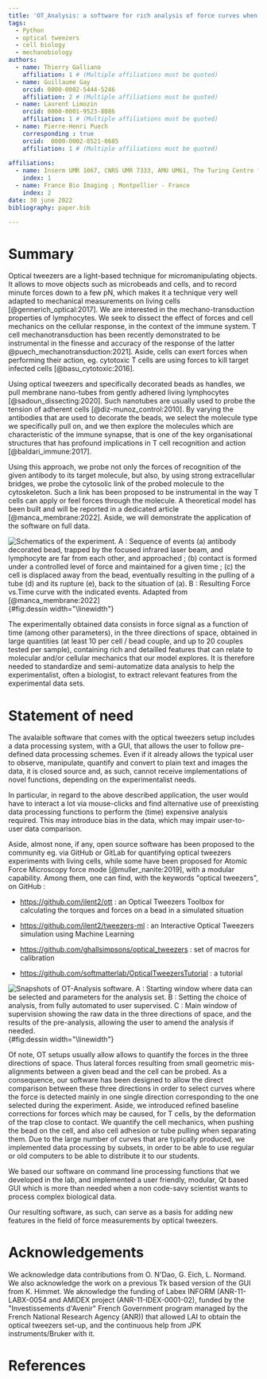 ```yaml
---
title: 'OT_Analysis: a software for rich analysis of force curves when probing living cells with optical tweezers'
tags:
  - Python
  - optical tweezers
  - cell biology
  - mechanobiology
authors:
  - name: Thierry Galliano
    affiliation: 1 # (Multiple affiliations must be quoted)
  - name: Guillaume Gay
    orcid: 0000-0002-5444-5246
    affiliation: 2 # (Multiple affiliations must be quoted)
  - name: Laurent Limozin
    orcid: 0000-0001-9523-8086
    affiliation: 1 # (Multiple affiliations must be quoted)
  - name: Pierre-Henri Puech
    corresponding : true
    orcid:  0000-0002-8521-0685
    affiliation: 1 # (Multiple affiliations must be quoted)  
  
affiliations:
  - name: Inserm UMR 1067, CNRS UMR 7333, AMU UM61, The Turing Centre for Living Systems (CENTURI) ; Lab. Adhésion et Inflammation ; Marseille - France
    index: 1
  - name: France Bio Imaging ; Montpellier - France
    index: 2
date: 30 june 2022
bibliography: paper.bib

---
```



# Summary

Optical tweezers are a light-based technique for micromanipulating
objects. It allows to move objects such as microbeads and cells, and to
record minute forces down to a few pN, which makes it a technique very
well adapted to mechanical measurements on living cells
[@gennerich_optical:2017]. We are interested in the mechano-transduction
properties of lymphocytes. We seek to dissect the effect of forces and
cell mechanics on the cellular response, in the context of the immune
system. T cell mechanotransduction has been recently demonstrated to be
instrumental in the finesse and accuracy of the response of the latter
@puech_mechanotransduction:2021]. Aside, cells can exert forces when
performing their action, eg. cytotoxic T cells are using forces to kill
target infected cells [@basu_cytotoxic:2016].

Using optical tweezers and specifically decorated beads as handles, we
pull membrane nano-tubes from gently adhered living lymphocytes
[@sadoun_dissecting:2020]. Such nanotubes are usually used to probe the
tension of adherent cells [@diz-munoz_control:2010]. By varying the
antibodies that are used to decorate the beads, we select the molecule
type we specifically pull on, and we then explore the molecules which
are characteristic of the immune synapse, that is one of the key
organisational structures that has profound implications in T cell
recognition and action [@baldari_immune:2017].

Using this approach, we probe not only the forces of recognition of the
given antibody to its target molecule, but also, by using strong
extracellular bridges, we probe the cytosolic link of the probed
molecule to the cytoskeleton. Such a link has been proposed to be
instrumental in the way T cells can apply or feel forces through the
molecule. A theoretical model has been built and will be reported in a
dedicated article [@manca_membrane:2022]. Aside, we will demonstrate the
application of the software on full data.

![Schematics of the experiment. A : Sequence of events (a) antibody
decorated bead, trapped by the focused infrared laser beam, and
lymphocyte are far from each other, and approached ; (b) contact is
formed under a controlled level of force and maintained for a given time
; (c) the cell is displaced away from the bead, eventually resulting in
the pulling of a tube (d) and its rupture (e), back to the situation of
(a). B : Resulting Force vs.Time curve with the indicated events.
Adapted from [@manca_membrane:2022]](dessin2.png){#fig:dessin
width="\\linewidth"}

The experimentally obtained data consists in force signal as a function
of time (among other parameters), in the three directions of space,
obtained in large quantities (at least 10 per cell / bead couple, and up
to 20 couples tested per sample), containing rich and detailled features
that can relate to molecular and/or cellular mechanics that our model
explores. It is therefore needed to standardize and semi-automatize data
analysis to help the experimentalist, often a biologist, to extract
relevant features from the experimental data sets.

# Statement of need

The avalaible software that comes with the optical tweezers setup
includes a data processing system, with a GUI, that allows the user to
follow pre-defined data processing schemes. Even if it already allows
the typical user to observe, manipulate, quantify and convert to plain
text and images the data, it is closed source and, as such, cannot
receive implementations of novel functions, depending on the
experimentalist needs.

In particular, in regard to the above described application, the user
would have to interact a lot via mouse-clicks and find alternative use
of preexisting data processing functions to perform the (time) expensive
analysis required. This may introduce bias in the data, which may impair
user-to-user data comparison.

Aside, almost none, if any, open source software has been proposed to
the community eg. via GitHub or GitLab for quantifying optical tweezers
experiments with living cells, while some have been proposed for Atomic
Force Microscopy force mode [@muller_nanite:2019], with a modular
capability. Among them, one can find, with the keywords \"optical
tweezers\", on GitHub :

-   https://github.com/ilent2/ott : an Optical Tweezers Toolbox for
    calculating the torques and forces on a bead in a simulated
    situation

-   https://github.com/ilent2/tweezers-ml : an Interactive Optical
    Tweezers simulation using Machine Learning

-   https://github.com/ghallsimpsons/optical_tweezers : set of macros
    for calibration

-   https://github.com/softmatterlab/OpticalTweezersTutorial : a
    tutorial

![Snapshots of OT-Analysis software. A : Starting window where data can
be selected and parameters for the analysis set. B : Setting the choice
of analysis, from fully automated to user supervised. C : Main window of
supervision showing the raw data in the three directions of space, and
the results of the pre-analysis, allowing the user to amend the analysis
if needed.](dessin.png){#fig:dessin width="\\linewidth"}

Of note, OT setups usually allow allows to quantify the forces in the
three directions of space. Thus lateral forces resulting from small
geometric mis-alignments between a given bead and the cell can be
probed. As a consequence, our software has been designed to allow the
direct comparison between these three directions in order to select
curves where the force is detected mainly in one single direction
corresponding to the one selected during the experiment. Aside, we
introduced refined baseline corrections for forces which may be caused,
for T cells, by the deformation of the trap close to contact. We
quantify the cell mechanics, when pushing the bead on the cell, and also
cell adhesion or tube pulling when separating them. Due to the large
number of curves that are typically produced, we implemented data
processing by subsets, in order to be able to use regular or old
computers to be able to distribute it to our students.

We based our software on command line processing functions that we
developed in the lab, and implemented a user friendly, modular, Qt based
GUI which is more than needed when a non code-savy scientist wants to
process complex biological data.

Our resulting software, as such, can serve as a basis for adding new
features in the field of force measurements by optical tweezers.

# Acknowledgements

We acknowledge data contributions from O. N'Dao, G. Eich, L. Normand. We
also acknowledge the work on a previous Tk based version of the GUI from
K. Himmet. We aknowledge the funding of Labex INFORM (ANR-11-LABX-0054
and AMIDEX project (ANR-11-IDEX-0001-02), funded by the
\"Investissements d'Avenir\" French Government program managed by the
French National Research Agency (ANR)) that allowed LAI to obtain the
optical tweezers set-up, and the continuous help from JPK
instruments/Bruker with it.

# References
